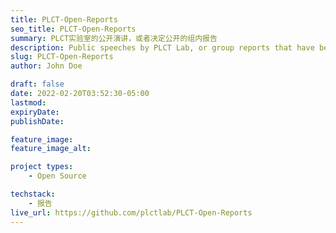 ```yaml
---
title: PLCT-Open-Reports
seo_title: PLCT-Open-Reports
summary: PLCT实验室的公开演讲，或者决定公开的组内报告
description: Public speeches by PLCT Lab, or group reports that have been decided to be made public
slug: PLCT-Open-Reports
author: John Doe

draft: false
date: 2022-02-20T03:52:30-05:00
lastmod: 
expiryDate: 
publishDate: 

feature_image: 
feature_image_alt: 

project types: 
    - Open Source

techstack:
    - 报告
live_url: https://github.com/plctlab/PLCT-Open-Reports
---
```


